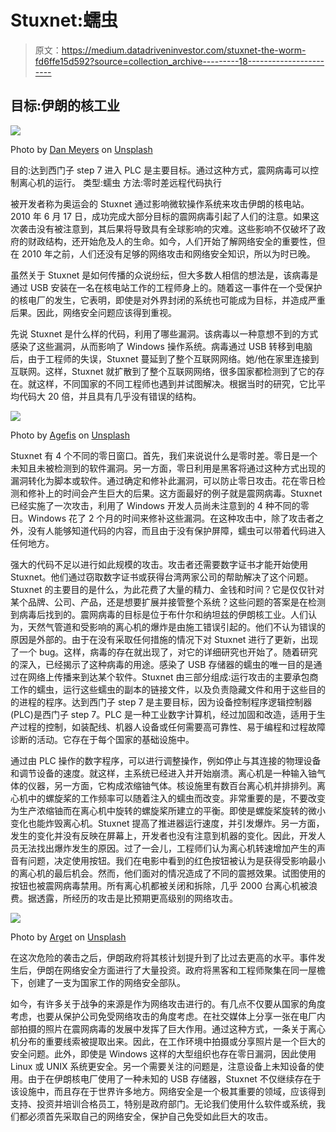 # Stuxnet:蠕虫

> 原文：<https://medium.datadriveninvestor.com/stuxnet-the-worm-fd6ffe15d592?source=collection_archive---------18----------------------->

## 目标:伊朗的核工业

![](img/089d3009dc539d171ad751ba6a900949.png)

Photo by [Dan Meyers](https://unsplash.com/@dmey503?utm_source=medium&utm_medium=referral) on [Unsplash](https://unsplash.com?utm_source=medium&utm_medium=referral)

目的:达到西门子 step 7 进入 PLC 是主要目标。通过这种方式，震网病毒可以控制离心机的运行。
类型:蠕虫
方法:零时差远程代码执行

被开发者称为奥运会的 Stuxnet 通过影响微软操作系统来攻击伊朗的核电站。2010 年 6 月 17 日，成功完成大部分目标的震网病毒引起了人们的注意。如果这次袭击没有被注意到，其后果将导致具有全球影响的灾难。这些影响不仅破坏了政府的财政结构，还开始危及人的生命。如今，人们开始了解网络安全的重要性，但在 2010 年之前，人们还没有足够的网络攻击和网络安全知识，所以为时已晚。

虽然关于 Stuxnet 是如何传播的众说纷纭，但大多数人相信的想法是，该病毒是通过 USB 安装在一名在核电站工作的工程师身上的。随着这一事件在一个受保护的核电厂的发生，它表明，即使是对外界封闭的系统也可能成为目标，并造成严重后果。因此，网络安全问题应该得到重视。

先说 Stuxnet 是什么样的代码，利用了哪些漏洞。该病毒以一种意想不到的方式感染了这些漏洞，从而影响了 Windows 操作系统。病毒通过 USB 转移到电脑后，由于工程师的失误，Stuxnet 蔓延到了整个互联网网络。她/他在家里连接到互联网。这样，Stuxnet 就扩散到了整个互联网网络，很多国家都检测到了它的存在。就这样，不同国家的不同工程师也遇到并试图解决。根据当时的研究，它比平均代码大 20 倍，并且具有几乎没有错误的结构。

![](img/560431963706770a47871b79e890d98e.png)

Photo by [Agefis](https://unsplash.com/@agefis?utm_source=medium&utm_medium=referral) on [Unsplash](https://unsplash.com?utm_source=medium&utm_medium=referral)

Stuxnet 有 4 个不同的零日窗口。首先，我们来说说什么是零时差。零日是一个未知且未被检测到的软件漏洞。另一方面，零日利用是黑客将通过这种方式出现的漏洞转化为脚本或软件。通过确定和修补此漏洞，可以防止零日攻击。花在零日检测和修补上的时间会产生巨大的后果。这方面最好的例子就是震网病毒。Stuxnet 已经实施了一次攻击，利用了 Windows 开发人员尚未注意到的 4 种不同的零日。Windows 花了 2 个月的时间来修补这些漏洞。在这种攻击中，除了攻击者之外，没有人能够知道代码的内容，而且由于没有保护屏障，蠕虫可以带着代码进入任何地方。

强大的代码不足以进行如此规模的攻击。攻击者还需要数字证书才能开始使用 Stuxnet。他们通过窃取数字证书或获得台湾两家公司的帮助解决了这个问题。Stuxnet 的主要目的是什么，为此花费了大量的精力、金钱和时间？它是仅仅针对某个品牌、公司、产品，还是想要扩展并接管整个系统？这些问题的答案是在检测到病毒后找到的。震网病毒的目标是位于布什尔和纳坦兹的伊朗核工业。人们认为，天然气管道和受影响的离心机的爆炸是由施工错误引起的。他们不认为错误的原因是外部的。由于在没有采取任何措施的情况下对 Stuxnet 进行了更新，出现了一个 bug。这样，病毒的存在就出现了，对它的详细研究也开始了。随着研究的深入，已经揭示了这种病毒的用途。感染了 USB 存储器的蠕虫的唯一目的是通过在网络上传播来到达某个软件。Stuxnet 由三部分组成:运行攻击的主要承包商工作的蠕虫，运行这些蠕虫的副本的链接文件，以及负责隐藏文件和用于这些目的的进程的程序。达到西门子 step 7 是主要目标，因为设备控制程序逻辑控制器(PLC)是西门子 step 7。PLC 是一种工业数字计算机，经过加固和改造，适用于生产过程的控制，如装配线、机器人设备或任何需要高可靠性、易于编程和过程故障诊断的活动。它存在于每个国家的基础设施中。

通过由 PLC 操作的数字程序，可以进行调整操作，例如停止与其连接的物理设备和调节设备的速度。就这样，主系统已经进入并开始崩溃。离心机是一种输入铀气体的仪器，另一方面，它构成浓缩铀气体。核设施里有数百台离心机并排排列。离心机中的螺旋桨的工作频率可以随着注入的蠕虫而改变。非常重要的是，不要改变为生产浓缩铀而在离心机中旋转的螺旋桨所建立的平衡。即使是螺旋桨旋转的微小变化也能炸毁离心机。Stuxnet 提高了推进器运行速度，并引发爆炸。另一方面，发生的变化并没有反映在屏幕上，开发者也没有注意到机器的变化。因此，开发人员无法找出爆炸发生的原因。过了一会儿，工程师们认为离心机转速增加产生的声音有问题，决定使用按钮。我们在电影中看到的红色按钮被认为是获得受影响最小的离心机的最后机会。然而，他们面对的情况造成了不同的震撼效果。试图使用的按钮也被震网病毒禁用。所有离心机都被关闭和拆除，几乎 2000 台离心机被浪费。据透露，所经历的攻击是比预期更高级别的网络攻击。

![](img/09df28a191317538219735756ac5657a.png)

Photo by [Arget](https://unsplash.com/@arget?utm_source=medium&utm_medium=referral) on [Unsplash](https://unsplash.com?utm_source=medium&utm_medium=referral)

在这次危险的袭击之后，伊朗政府将其核计划提升到了比过去更高的水平。事件发生后，伊朗在网络安全方面进行了大量投资。政府将黑客和工程师聚集在同一屋檐下，创建了一支为国家工作的网络安全部队。

如今，有许多关于战争的来源是作为网络攻击进行的。有几点不仅要从国家的角度考虑，也要从保护公司免受网络攻击的角度考虑。在社交媒体上分享一张在电厂内部拍摄的照片在震网病毒的发展中发挥了巨大作用。通过这种方式，一条关于离心机分布的重要线索被提取出来。因此，在工作环境中拍摄或分享照片是一个巨大的安全问题。此外，即使是 Windows 这样的大型组织也存在零日漏洞，因此使用 Linux 或 UNIX 系统更安全。另一个需要关注的问题是，注意设备上未知设备的使用。由于在伊朗核电厂使用了一种未知的 USB 存储器，Stuxnet 不仅继续存在于该设施中，而且存在于世界许多地方。网络安全是一个极其重要的领域，应该得到支持、投资并培训合格员工，特别是政府部门。无论我们使用什么软件或系统，我们都必须首先采取自己的网络安全，保护自己免受如此巨大的攻击。